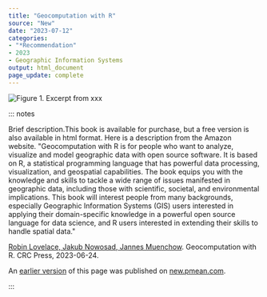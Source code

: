 ```yaml
---
title: "Geocomputation with R"
source: "New"
date: "2023-07-12"
categories:
- "*Recommendation"
- 2023
- Geographic Information Systems
output: html_document
page_update: complete
---
```


![Figure 1. Excerpt from xxx](http://www.pmean.com/new-images/23/geocomputation-with-r-01.png)

::: notes

Brief description.This book is available for purchase, but a free version is also available in html format. Here is a description from the Amazon website. "Geocomputation with R is for people who want to analyze, visualize and model geographic data with open source software. It is based on R, a statistical programming language that has powerful data processing, visualization, and geospatial capabilities. The book equips you with the knowledge and skills to tackle a wide range of issues manifested in geographic data, including those with scientific, societal, and environmental implications. This book will interest people from many backgrounds, especially Geographic Information Systems (GIS) users interested in applying their domain-specific knowledge in a powerful open source language for data science, and R users interested in extending their skills to handle spatial data."

[Robin Lovelace, Jakub Nowosad, Jannes Muenchow][lov1]. Geocomputation with R. CRC Press, 2023-06-24.

[lov1]: https://r.geocompx.org/

An [earlier version][sim2] of this page was published on [new.pmean.com][sim1].

[sim1]: http://new.pmean.com
[sim2]: http://new.pmean.com/geocomputation-with-r/

:::

